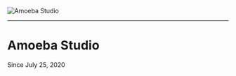 ![Amoeba Studio](https://user-images.githubusercontent.com/60040607/161074489-4682692a-c386-49b0-a979-11f397a1fd07.png)

---

# Amoeba Studio

Since July 25, 2020
